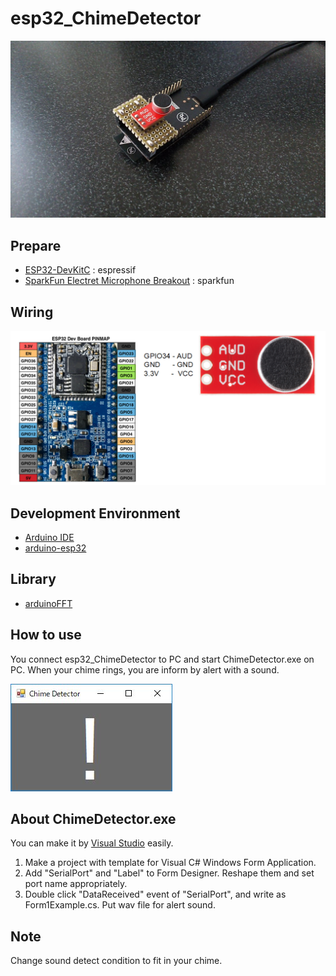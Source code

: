 # esp32_ChimeDetector
![board](doc/board.jpg)

## Prepare
- [ESP32-DevKitC](https://www.espressif.com/en/products/hardware/esp32-devkitc/overview)  : espressif
- [SparkFun Electret Microphone Breakout](https://www.sparkfun.com/products/12758) : sparkfun

## Wiring
![wiring1](doc/wiring1.png)

## Development Environment
- [Arduino IDE](https://www.arduino.cc/en/main/software)
- [arduino-esp32](https://github.com/espressif/arduino-esp32)

## Library
- [arduinoFFT](https://github.com/kosme/arduinoFFT)

## How to use
You connect esp32_ChimeDetector to PC and start ChimeDetector.exe on PC.
When your chime rings, you are inform by alert with a sound.

![alert](doc/alert.jpg)

## About ChimeDetector.exe
You can make it by [Visual Studio](https://www.microsoft.com/ja-jp/dev/default.aspx) easily.
1. Make a project with template for Visual C# Windows Form Application.
2. Add "SerialPort" and "Label" to Form Designer. Reshape them and set port name appropriately.
3. Double click "DataReceived" event of "SerialPort", and write as Form1Example.cs. Put wav file for alert sound.

## Note
Change sound detect condition to fit in your chime.
